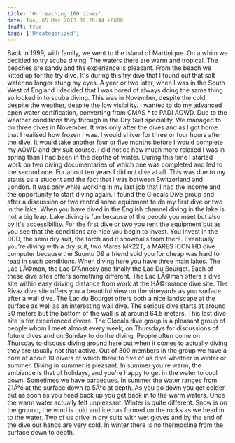 ```yaml
---
title: 'On reaching 100 dives'
date: Tue, 05 Mar 2013 09:26:44 +0000
draft: true
tags: ['Uncategorized']
---
```


Back in 1999, with family, we went to the island of Martinique. On a whim we decided to try scuba diving. The waters there are warm and tropical. The beaches are sandy and the experience is pleasant. From the beach we kitted up for the try dive. It's during this try dive that I found out that salt water no longer stung my eyes. A year or two later, when I was in the South West of England I decided that I was bored of always doing the same thing so looked in to scuba diving. This was in November, despite the cold, despite the weather, despite the low visibility. I wanted to do my advanced open water certification, converting from CMAS \* to PADI AOWD. Due to the weather conditions they through in the Dry Suit speciality. We managed to do three dives in November. It was only after the dives and as I got home that I realised how frozen I was. I would shiver for three or four hours after the dive. It would take another four or five months before I would complete my AOWD and dry suit course. I did notice how much more relaxed I was in spring than I had been in the depths of winter. During this time I started work on two diving documentaries of which one was completed and led to the second one. For about ten years I did not dive at all. This was due to my status as a student and the fact that I was between Switzerland and London. It was only while working in my last job that I had the income and the opportunity to start diving again. I found the Glocals Dive group and after a discussion or two rented some equipment to do my first dive or two in the lake. When you have dived in the English channel diving in the lake is not a big leap. Lake diving is fun because of the people you meet but also by it's accessibility. For the first dive or two you rent the equipment but as you see that the conditions are nice you begin to invest. You invest in the BCD, the semi dry suit, the torch and it snowballs from there. Eventually you're diving with a dry suit, two Mares MR22T, a MARES ICON HD dive computer because the Suunto D9 a friend sold you for cheap was hard to read in such conditions. When diving here you have three main lakes. The Lac LÃ©man, the Lac D'Annecy and finally the Lac Du Bourget. Each of these dive sites offers something different. The Lac LÃ©man offers a dive site within easy driving distance from work at the HÃ©rmance dive site. The Rivaz dive site offers you a beautiful view on the vineyards as you surface after a wall dive. The Lac du Bourget offers both a nice landscape at the surface as well as an interesting wall dive. The serious dive starts at around 30 meters but the bottom of the wall is at around 64.5 meters. This last dive site is for experienced divers. The Glocals dive group is a pleasant group of people whom I meet almost every week, on Thursdays for discussions of future dives and on Sunday to do the diving. People often come on Thursday to discuss diving around here but when it comes to actually diving they are usually not that active. Out of 300 members in the group we have a core of about 10 divers of which three to five of us dive whether in winter or summer. Diving in summer is pleasant. In summer you're warm, the ambiance is that of holidays, and you're happy to get in the water to cool down. Sometimes we have barbecues. In summer the water ranges from 21Â°c at the surface down to 5Â°c at depth. As you go down you get colder but as soon as you head back up you get back in to the warm waters. Once the warm water actually felt unpleasant. Winter is quite different. Snow is on the ground, the wind is cold and ice has formed on the rocks as we head in to the water. Two of us drive in dry suits with wet gloves and by the end of the dive our hands are very cold. In winter there is no thermocline from the surface down to depth.